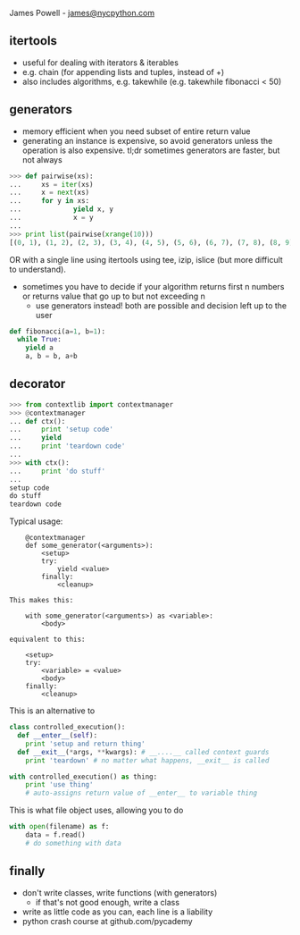 James Powell - james@nycpython.com

itertools
---------
- useful for dealing with iterators & iterables
- e.g. chain (for appending lists and tuples, instead of +)
- also includes algorithms, e.g. takewhile (e.g. takewhile fibonacci < 50)

generators
----------
- memory efficient when you need subset of entire return value
- generating an instance is expensive, so avoid generators unless the operation
  is also expensive. tl;dr sometimes generators are faster, but not always

```py
>>> def pairwise(xs):
...     xs = iter(xs)
...     x = next(xs)
...     for y in xs:
...             yield x, y
...             x = y
... 
>>> print list(pairwise(xrange(10)))
[(0, 1), (1, 2), (2, 3), (3, 4), (4, 5), (5, 6), (6, 7), (7, 8), (8, 9)]
```

OR with a single line using itertools using tee, izip, islice (but more
difficult to understand).

- sometimes you have to decide if your algorithm returns first n numbers or
  returns value that go up to but not exceeding n
  - use generators instead! both are possible and decision left up to the user
  
```py
def fibonacci(a=1, b=1):
  while True:
    yield a
    a, b = b, a+b
```

decorator
---------
```py
>>> from contextlib import contextmanager
>>> @contextmanager
... def ctx():
...     print 'setup code'
...     yield
...     print 'teardown code'
... 
>>> with ctx():
...     print 'do stuff'
... 
setup code
do stuff
teardown code
```

Typical usage:

        @contextmanager
        def some_generator(<arguments>):
            <setup>
            try:
                yield <value>
            finally:
                <cleanup>
    
    This makes this:
    
        with some_generator(<arguments>) as <variable>:
            <body>
    
    equivalent to this:
    
        <setup>
        try:
            <variable> = <value>
            <body>
        finally:
            <cleanup>

This is an alternative to

```py
class controlled_execution():
  def __enter__(self):
    print 'setup and return thing'
  def __exit__(*args, **kwargs): # __....__ called context guards
    print 'teardown' # no matter what happens, __exit__ is called

with controlled_execution() as thing:
    print 'use thing'
    # auto-assigns return value of __enter__ to variable thing
```

This is what file object uses, allowing you to do

```py
with open(filename) as f:
    data = f.read()
    # do something with data
```

finally
-------
- don't write classes, write functions (with generators)
  - if that's not good enough, write a class
- write as little code as you can, each line is a liability
- python crash course at github.com/pycademy